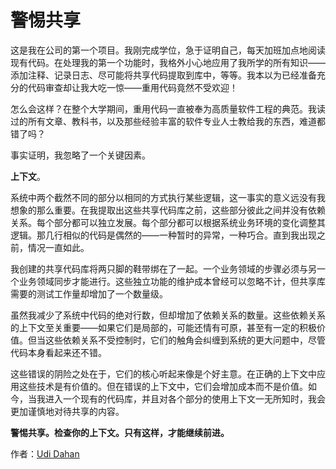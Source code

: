 # 警惕共享

这是我在公司的第一个项目。我刚完成学位，急于证明自己，每天加班加点地阅读现有代码。在处理我的第一个功能时，我格外小心地应用了我所学的所有知识——添加注释、记录日志、尽可能将共享代码提取到库中，等等。我本以为已经准备充分的代码审查却让我大吃一惊——重用代码竟然不受欢迎！

怎么会这样？在整个大学期间，重用代码一直被奉为高质量软件工程的典范。我读过的所有文章、教科书，以及那些经验丰富的软件专业人士教给我的东西，难道都错了吗？

事实证明，我忽略了一个关键因素。

**上下文**。

系统中两个截然不同的部分以相同的方式执行某些逻辑，这一事实的意义远没有我想象的那么重要。在我提取出这些共享代码库之前，这些部分彼此之间并没有依赖关系。每个部分都可以独立发展。每个部分都可以根据系统业务环境的变化调整其逻辑。那几行相似的代码是偶然的——一种暂时的异常，一种巧合。直到我出现之前，情况一直如此。

我创建的共享代码库将两只脚的鞋带绑在了一起。一个业务领域的步骤必须与另一个业务领域同步才能进行。这些独立功能的维护成本曾经可以忽略不计，但共享库需要的测试工作量却增加了一个数量级。

虽然我减少了系统中代码的绝对行数，但却增加了依赖关系的数量。这些依赖关系的上下文至关重要——如果它们是局部的，可能还情有可原，甚至有一定的积极价值。但当这些依赖关系不受控制时，它们的触角会纠缠到系统的更大问题中，尽管代码本身看起来还不错。

这些错误的阴险之处在于，它们的核心听起来像是个好主意。在正确的上下文中应用这些技术是有价值的。但在错误的上下文中，它们会增加成本而不是价值。如今，当我进入一个现有的代码库，并且对各个部分的使用上下文一无所知时，我会更加谨慎地对待共享的内容。

**警惕共享。检查你的上下文。只有这样，才能继续前进。**

作者：[Udi Dahan](http://programmer.97things.oreilly.com/wiki/index.php/Udi_Dahan)